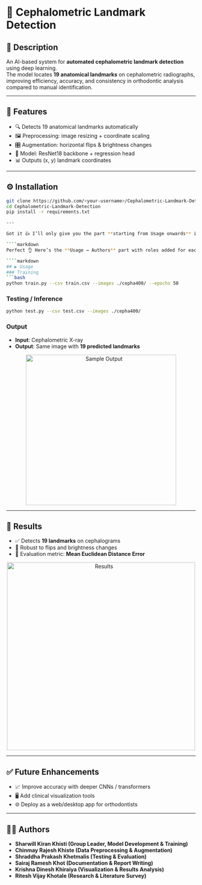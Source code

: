 # 🧠 Cephalometric Landmark Detection  

## 📌 Description  
An AI-based system for **automated cephalometric landmark detection** using deep learning.  
The model locates **19 anatomical landmarks** on cephalometric radiographs, improving efficiency, accuracy, and consistency in orthodontic analysis compared to manual identification.  

---

## 🚀 Features  
- 🔍 Detects 19 anatomical landmarks automatically  
- 🖼️ Preprocessing: image resizing + coordinate scaling  
- 🎛️ Augmentation: horizontal flips & brightness changes  
- 🧠 Model: ResNet18 backbone + regression head  
- 📊 Outputs (x, y) landmark coordinates  

---

## ⚙️ Installation  
```bash
git clone https://github.com/<your-username>/Cephalometric-Landmark-Detection.git
cd Cephalometric-Landmark-Detection
pip install -r requirements.txt

---

Got it 👍 I’ll only give you the part **starting from Usage onwards** in the same GitHub README format:

````markdown
Perfect 👌 Here’s the **Usage → Authors** part with roles added for each member (in the same GitHub README.md format):

````markdown
## ▶️ Usage  
### Training  
```bash
python train.py --csv train.csv --images ./cepha400/ --epochs 50
````

### Testing / Inference

```bash
python test.py --csv test.csv --images ./cepha400/
```

### Output

* **Input**: Cephalometric X-ray
* **Output**: Same image with **19 predicted landmarks**

<p align="center">  
  <img src="assets/sample.png" alt="Sample Output" width="400"/>  
</p>  

---

## 🧪 Results

* ✅ Detects **19 landmarks** on cephalograms
* 🔄 Robust to flips and brightness changes
* 📏 Evaluation metric: **Mean Euclidean Distance Error**

<p align="center">  
  <img src="assets/results.png" alt="Results" width="500"/>  
</p>  

---

## ✅ Future Enhancements

* 📈 Improve accuracy with deeper CNNs / transformers
* 🖥️ Add clinical visualization tools
* 🌐 Deploy as a web/desktop app for orthodontists

---

## 👨‍💻 Authors

* **Sharwill Kiran Khisti (Group Leader, Model Development & Training)**
* **Chinmay Rajesh Khiste (Data Preprocessing & Augmentation)**
* **Shraddha Prakash Khetmalis (Testing & Evaluation)**
* **Sairaj Ramesh Khot (Documentation & Report Writing)**
* **Krishna Dinesh Khiraiya (Visualization & Results Analysis)**
* **Ritesh Vijay Khotale (Research & Literature Survey)**

```



